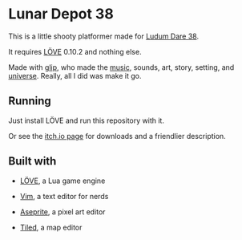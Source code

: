 # Lunar Depot 38

This is a little shooty platformer made for [Ludum Dare 38](https://ldjam.com/events/ludum-dare/38/lunar-depot-38).

It requires [LÖVE](https://love2d.org/) 0.10.2 and nothing else.

Made with [glip](http://glitchedpuppet.com/), who made the [music](https://floraverse.bandcamp.com/album/lunar-depot-38-ost), sounds, art, story, setting, and [universe](http://floraverse.com/).  Really, all I did was make it go.


## Running

Just install LÖVE and run this repository with it.

Or see the [itch.io page](https://eevee.itch.io/lunar-depot-38) for downloads and a friendlier description.


## Built with

- [LÖVE](https://love2d.org/), a Lua game engine

- [Vim](http://www.vim.org/), a text editor for nerds

- [Aseprite](http://www.aseprite.org/), a pixel art editor

- [Tiled](http://www.mapeditor.org/), a map editor
